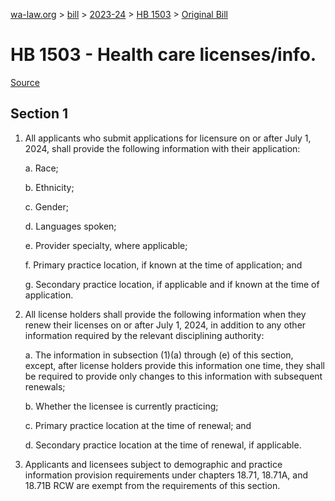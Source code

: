 [wa-law.org](/) > [bill](/bill/) > [2023-24](/bill/2023-24/) > [HB 1503](/bill/2023-24/hb/1503/) > [Original Bill](/bill/2023-24/hb/1503/1/)

# HB 1503 - Health care licenses/info.

[Source](http://lawfilesext.leg.wa.gov/biennium/2023-24/Pdf/Bills/House%20Bills/1503.pdf)

## Section 1
1. All applicants who submit applications for licensure on or after July 1, 2024, shall provide the following information with their application:

    a. Race;

    b. Ethnicity;

    c. Gender;

    d. Languages spoken;

    e. Provider specialty, where applicable;

    f. Primary practice location, if known at the time of application; and

    g. Secondary practice location, if applicable and if known at the time of application.

2. All license holders shall provide the following information when they renew their licenses on or after July 1, 2024, in addition to any other information required by the relevant disciplining authority:

    a. The information in subsection (1)(a) through (e) of this section, except, after license holders provide this information one time, they shall be required to provide only changes to this information with subsequent renewals;

    b. Whether the licensee is currently practicing;

    c. Primary practice location at the time of renewal; and

    d. Secondary practice location at the time of renewal, if applicable.

3. Applicants and licensees subject to demographic and practice information provision requirements under chapters 18.71, 18.71A, and 18.71B RCW are exempt from the requirements of this section.
